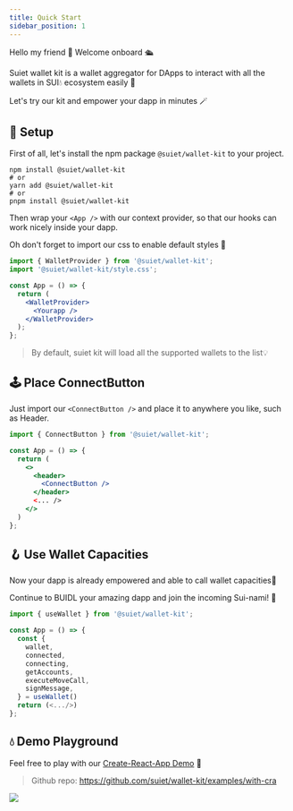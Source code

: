 ```yaml
---
title: Quick Start
sidebar_position: 1
---
```


Hello my friend 👋 Welcome onboard 🛳 

Suiet wallet kit is a wallet aggregator for DApps to interact with all the wallets in SUI💧 ecosystem easily 🥳

Let's try our kit and empower your dapp in minutes 🪄

## 🔨 Setup

First of all, let's install the npm package `@suiet/wallet-kit` to your project.

```shell
npm install @suiet/wallet-kit
# or
yarn add @suiet/wallet-kit
# or
pnpm install @suiet/wallet-kit
```

Then wrap your `<App />` with our context provider, so that our hooks can work nicely inside your dapp.

Oh don't forget to import our css to enable default styles 🎨

```jsx
import { WalletProvider } from '@suiet/wallet-kit';
import '@suiet/wallet-kit/style.css';

const App = () => {
  return (
    <WalletProvider>
      <Yourapp />
    </WalletProvider>
  );
};
```

> By default, suiet kit will load all the supported wallets to the list💡

## 🕹 Place ConnectButton

Just import our `<ConnectButton />` and place it to anywhere you like, such as Header.


```jsx
import { ConnectButton } from '@suiet/wallet-kit';

const App = () => {
  return (
    <>
      <header>
        <ConnectButton />
      </header>
      <... />
    </>
  )
};
```

## 🪝 Use Wallet Capacities 

Now your dapp is already empowered and able to call wallet capacities🎉

Continue to BUIDL your amazing dapp and join the incoming Sui-nami! 🌊

```jsx
import { useWallet } from '@suiet/wallet-kit';

const App = () => {
  const {
    wallet,
    connected,
    connecting,
    getAccounts,
    executeMoveCall,
    signMessage,
  } = useWallet()
  return (<.../>)
};
```

## 💧 Demo Playground

Feel free to play with our [Create-React-App Demo](https://wallet-kit-demo.suiet.app) 🔗

> Github repo: https://github.com/suiet/wallet-kit/examples/with-cra

<img src="/img/integration-example.png" />